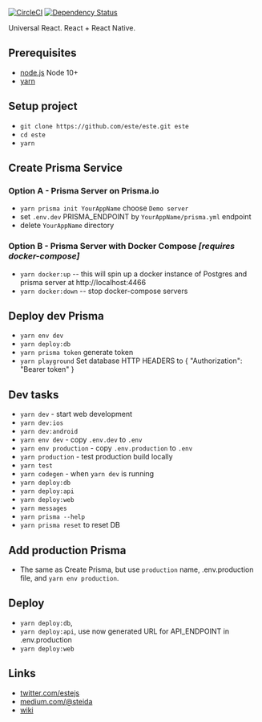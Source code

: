 [![CircleCI](https://circleci.com/gh/este/este/tree/master.svg?style=svg)](https://circleci.com/gh/este/este/tree/master)
[![Dependency Status](https://david-dm.org/este/este.svg)](https://david-dm.org/este/este)

Universal React. React + React Native.

## Prerequisites

- [node.js](http://nodejs.org/) Node 10+
- [yarn](https://yarnpkg.com/en/)

## Setup project

- `git clone https://github.com/este/este.git este`
- `cd este`
- `yarn`

## Create Prisma Service

### Option A - Prisma Server on Prisma.io

- `yarn prisma init YourAppName` choose `Demo server`
- set `.env.dev` PRISMA_ENDPOINT by `YourAppName/prisma.yml` endpoint
- delete `YourAppName` directory

### Option B - Prisma Server with Docker Compose *[requires docker-compose]*

- `yarn docker:up` -- this will spin up a docker instance of Postgres and prisma server at http://localhost:4466
- `yarn docker:down` -- stop docker-compose servers

## Deploy dev Prisma

- `yarn env dev`
- `yarn deploy:db`
- `yarn prisma token` generate token
- `yarn playground` Set database HTTP HEADERS to { "Authorization": "Bearer token" }

## Dev tasks

- `yarn dev` - start web development
- `yarn dev:ios`
- `yarn dev:android`
- `yarn env dev` - copy `.env.dev` to `.env`
- `yarn env production` - copy `.env.production` to `.env`
- `yarn production` - test production build locally
- `yarn test`
- `yarn codegen` - when `yarn dev` is running
- `yarn deploy:db`
- `yarn deploy:api`
- `yarn deploy:web`
- `yarn messages`
- `yarn prisma --help`
- `yarn prisma reset` to reset DB

## Add production Prisma

- The same as Create Prisma, but use `production` name, .env.production file, and `yarn env production`.

## Deploy

- `yarn deploy:db`,
- `yarn deploy:api`, use now generated URL for API_ENDPOINT in .env.production
- `yarn deploy:web`

## Links

- [twitter.com/estejs](https://twitter.com/estejs)
- [medium.com/@steida](https://medium.com/@steida/)
- [wiki](https://github.com/este/este/wiki)

